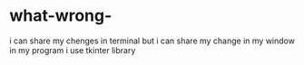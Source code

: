 # what-wrong-
i can share my chenges in terminal but i can share my change in my window in my program i use tkinter library
